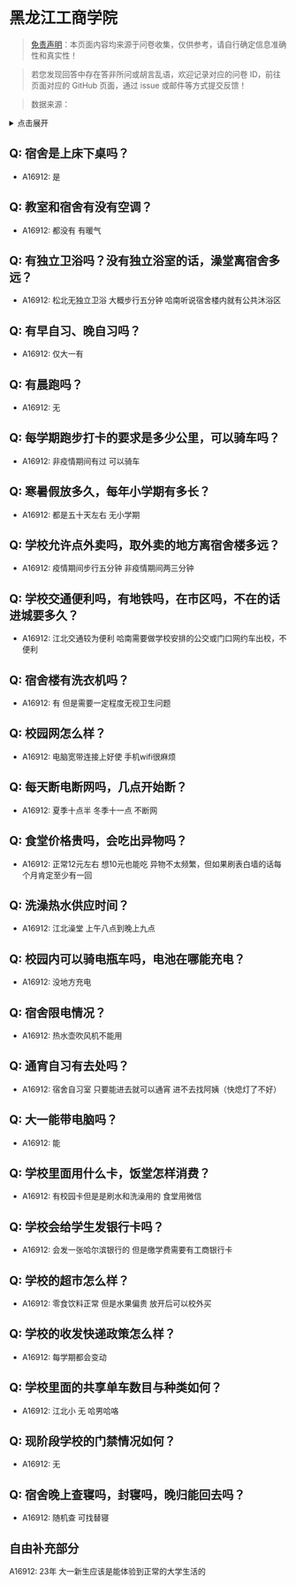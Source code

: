# 黑龙江工商学院

> [免责声明](https://colleges.chat/#_3)：本页面内容均来源于问卷收集，仅供参考，请自行确定信息准确性和真实性！

> 若您发现回答中存在答非所问或胡言乱语，欢迎记录对应的问卷 ID，前往页面对应的 GitHub 页面，通过 issue 或邮件等方式提交反馈！

> 数据来源：

<details><summary>点击展开</summary>
<ul>
<li>A16912: 匿名 (2023 年 03 月)</li>
</ul>
</details>

## Q: 宿舍是上床下桌吗？

- A16912: 是

## Q: 教室和宿舍有没有空调？

- A16912: 都没有 有暖气

## Q: 有独立卫浴吗？没有独立浴室的话，澡堂离宿舍多远？

- A16912: 松北无独立卫浴 大概步行五分钟 哈南听说宿舍楼内就有公共沐浴区

## Q: 有早自习、晚自习吗？

- A16912: 仅大一有

## Q: 有晨跑吗？

- A16912: 无

## Q: 每学期跑步打卡的要求是多少公里，可以骑车吗？

- A16912: 非疫情期间有过 可以骑车

## Q: 寒暑假放多久，每年小学期有多长？

- A16912: 都是五十天左右 无小学期

## Q: 学校允许点外卖吗，取外卖的地方离宿舍楼多远？

- A16912: 疫情期间步行五分钟 非疫情期间两三分钟

## Q: 学校交通便利吗，有地铁吗，在市区吗，不在的话进城要多久？

- A16912: 江北交通较为便利 哈南需要做学校安排的公交或门口网约车出校，不便利

## Q: 宿舍楼有洗衣机吗？

- A16912: 有 但是需要一定程度无视卫生问题

## Q: 校园网怎么样？

- A16912: 电脑宽带连接上好使 手机wifi很麻烦

## Q: 每天断电断网吗，几点开始断？

- A16912: 夏季十点半 冬季十一点 不断网

## Q: 食堂价格贵吗，会吃出异物吗？

- A16912: 正常12元左右 想10元也能吃 异物不太频繁，但如果刷表白墙的话每个月肯定至少有一回

## Q: 洗澡热水供应时间？

- A16912: 江北澡堂 上午八点到晚上九点

## Q: 校园内可以骑电瓶车吗，电池在哪能充电？

- A16912: 没地方充电

## Q: 宿舍限电情况？

- A16912: 热水壶吹风机不能用

## Q: 通宵自习有去处吗？

- A16912: 宿舍自习室 只要能进去就可以通宵 进不去找阿姨（快熄灯了不好）

## Q: 大一能带电脑吗？

- A16912: 能

## Q: 学校里面用什么卡，饭堂怎样消费？

- A16912: 有校园卡但是是刷水和洗澡用的 食堂用微信

## Q: 学校会给学生发银行卡吗？

- A16912: 会发一张哈尔滨银行的 但是缴学费需要有工商银行卡

## Q: 学校的超市怎么样？

- A16912: 零食饮料正常 但是水果偏贵 放开后可以校外买

## Q: 学校的收发快递政策怎么样？

- A16912: 每学期都会变动

## Q: 学校里面的共享单车数目与种类如何？

- A16912: 江北小 无 哈男哈咯

## Q: 现阶段学校的门禁情况如何？

- A16912: 无

## Q: 宿舍晚上查寝吗，封寝吗，晚归能回去吗？

- A16912: 随机查 可找替寝

## 自由补充部分

A16912: 23年 大一新生应该是能体验到正常的大学生活的